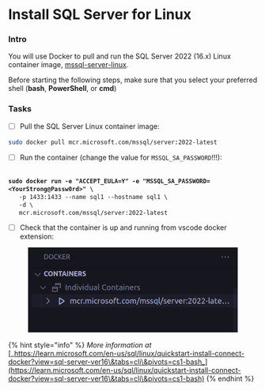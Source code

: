 # Install SQL Server for Linux

### Intro

You will use Docker to pull and run the SQL Server 2022 (16.x) Linux container image, [mssql-server-linux](https://mcr.microsoft.com/product/mssql/server/about).

Before starting the following steps, make sure that you select your preferred shell (**bash**, **PowerShell**, or **cmd**)&#x20;

### Tasks

* [ ] Pull the SQL Server Linux container image:

```bash
sudo docker pull mcr.microsoft.com/mssql/server:2022-latest
```

* [ ] Run the container (change the value for `MSSQL_SA_PASSWORD`!!!):

<pre class="language-bash"><code class="lang-bash"><strong>
</strong><strong>sudo docker run -e "ACCEPT_EULA=Y" -e "MSSQL_SA_PASSWORD=&#x3C;YourStrong@Passw0rd>" \
</strong>   -p 1433:1433 --name sql1 --hostname sql1 \
   -d \
   mcr.microsoft.com/mssql/server:2022-latest
</code></pre>

* [ ] Check that the container is up and running from vscode docker extension:

<figure><img src=".gitbook/assets/image (4).png" alt=""><figcaption></figcaption></figure>

{% hint style="info" %}
_More information at_ [_https://learn.microsoft.com/en-us/sql/linux/quickstart-install-connect-docker?view=sql-server-ver16\&tabs=cli\&pivots=cs1-bash_](https://learn.microsoft.com/en-us/sql/linux/quickstart-install-connect-docker?view=sql-server-ver16\&tabs=cli\&pivots=cs1-bash)
{% endhint %}
